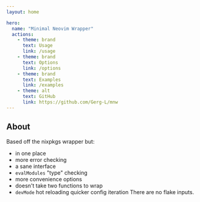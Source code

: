 ```yaml
---
layout: home

hero:
  name: "Minimal Neovim Wrapper"
  actions:
    - theme: brand
      text: Usage
      link: /usage
    - theme: brand
      text: Options
      link: /options
    - theme: brand
      text: Examples
      link: /examples
    - theme: alt
      text: GitHub
      link: https://github.com/Gerg-L/mnw
---
```


## About
Based off the nixpkgs wrapper but:

- in one place
- more error checking
- a sane interface
- `evalModules` "type" checking
- more convenience options
- doesn't take two functions to wrap
- `devMode` hot reloading quicker config iteration
There are no flake inputs.
